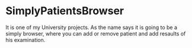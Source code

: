 # SimplyPatientsBrowser
It is one of my University projects. As the name says it is going to be a simply browser, where you can add or remove patient and add resaults of his examination.
